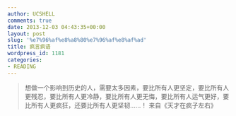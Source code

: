 ```yaml
---
author: UCSHELL
comments: true
date: 2013-12-03 04:43:35+00:00
layout: post
slug: '%e7%96%af%e8%a8%80%e7%96%af%e8%af%ad'
title: 疯言疯语
wordpress_id: 1181
categories:
- READING
---
```


 
> 想做一个影响到历史的人，需要太多因素，要比所有人更坚定，要比所有人更残忍，要比所有人更冷静，要比所有人更无悔，要比所有人运气更好，要比所有人更疯狂，还要比所有人更坚韧……！
来自《天才在疯子左右》





